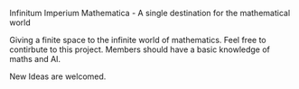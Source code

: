 Infinitum Imperium Mathematica - A single destination for the mathematical world

Giving a finite space to the infinite world of mathematics. Feel free to contirbute to this project.
Members should have a basic knowledge of maths and AI.

New Ideas are welcomed.

